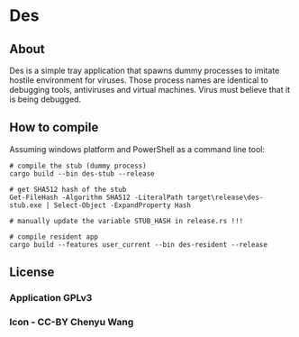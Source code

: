 # Des

## About

Des is a simple tray application that spawns dummy processes to imitate hostile environment for viruses.
Those process names are identical to debugging tools, antiviruses and virtual machines.
Virus must believe that it is being debugged.

## How to compile

Assuming windows platform and PowerShell as a command line tool:
```
# compile the stub (dummy process)
cargo build --bin des-stub --release

# get SHA512 hash of the stub
Get-FileHash -Algorithm SHA512 -LiteralPath target\release\des-stub.exe | Select-Object -ExpandProperty Hash

# manually update the variable STUB_HASH in release.rs !!!

# compile resident app
cargo build --features user_current --bin des-resident --release
```

## License

### Application GPLv3

### Icon - CC-BY Chenyu Wang